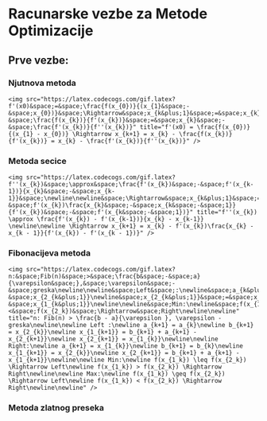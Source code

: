 # Racunarske vezbe za Metode Optimizacije

## Prve vezbe:
### Njutnova metoda
	<img src="https://latex.codecogs.com/gif.latex?f'(x0)&space;=&space;\frac{f(x_{0})}{(x_{1}&space;-&space;x_{0})}&space;\Rightarrow&space;x_{k&plus;1}&space;=&space;x_{k}&space;-&space;\frac{f(x_{k})}{f'(x_{k})}&space;=&space;x_{k}&space;-&space;\frac{f'(x_{k})}{f''(x_{k})}" title="f'(x0) = \frac{f(x_{0})}{(x_{1} - x_{0})} \Rightarrow x_{k+1} = x_{k} - \frac{f(x_{k})}{f'(x_{k})} = x_{k} - \frac{f'(x_{k})}{f''(x_{k})}" />
	
### Metoda secice
	<img src="https://latex.codecogs.com/gif.latex?f''(x_{k})&space;\approx&space;\frac{f'(x_{k})&space;-&space;f'(x_{k-1})}{x_{k}&space;-&space;x_{k-1}}&space;\newline\newline&space;\Rightarrow&space;x_{k&plus;1}&space;=&space;x_{k}&space;-&space;f'(x_{k})\frac{x_{k}&space;-&space;x_{k&space;-&space;1}}{f'(x_{k})&space;-&space;f'(x_{k&space;-&space;1})}" title="f''(x_{k}) \approx \frac{f'(x_{k}) - f'(x_{k-1})}{x_{k} - x_{k-1}} \newline\newline \Rightarrow x_{k+1} = x_{k} - f'(x_{k})\frac{x_{k} - x_{k - 1}}{f'(x_{k}) - f'(x_{k - 1})}" />
	
### Fibonacijeva metoda
	<img src="https://latex.codecogs.com/gif.latex?n:&space;Fib(n)&space;>&space;\frac{b&space;-&space;a}{\varepsilon&space;},&space;\varepsilon&space;-&space;greska\newline\newline&space;Left&space;:\newline&space;a_{k&plus;1}&space;=&space;a_{k}\newline&space;b_{k&plus;1}&space;=&space;x_{2_{k}}\newline&space;x_{1_{k&plus;1}}&space;=&space;b_{k&plus;1}&space;&plus;&space;a_{k&plus;1}&space;-&space;x_{2_{k&plus;1}}\newline&space;x_{2_{k&plus;1}}&space;=&space;x_{1_{k}}\newline\newline&space;Right:\newline&space;a_{k&plus;1}&space;=&space;x_{1_{k}}\newline&space;b_{k&plus;1}&space;=&space;b_{k}\newline&space;x_{1_{k&plus;1}}&space;=&space;x_{2_{k}}\newline&space;x_{2_{k&plus;1}}&space;=&space;b_{k&plus;1}&space;&plus;&space;a_{k&plus;1}&space;-&space;x_{1_{k&plus;1}}\newline\newline&space;Min:\newline&space;f(x_{1_k})&space;\leq&space;f(x_{2_k})&space;\Rightarrow&space;Left\newline&space;f(x_{1_k})&space;>&space;f(x_{2_k})&space;\Rightarrow&space;Right\newline\newline&space;Max:\newline&space;f(x_{1_k})&space;\geq&space;f(x_{2_k})&space;\Rightarrow&space;Left\newline&space;f(x_{1_k})&space;<&space;f(x_{2_k})&space;\Rightarrow&space;Right\newline\newline" title="n: Fib(n) > \frac{b - a}{\varepsilon }, \varepsilon - greska\newline\newline Left :\newline a_{k+1} = a_{k}\newline b_{k+1} = x_{2_{k}}\newline x_{1_{k+1}} = b_{k+1} + a_{k+1} - x_{2_{k+1}}\newline x_{2_{k+1}} = x_{1_{k}}\newline\newline Right:\newline a_{k+1} = x_{1_{k}}\newline b_{k+1} = b_{k}\newline x_{1_{k+1}} = x_{2_{k}}\newline x_{2_{k+1}} = b_{k+1} + a_{k+1} - x_{1_{k+1}}\newline\newline Min:\newline f(x_{1_k}) \leq f(x_{2_k}) \Rightarrow Left\newline f(x_{1_k}) > f(x_{2_k}) \Rightarrow Right\newline\newline Max:\newline f(x_{1_k}) \geq f(x_{2_k}) \Rightarrow Left\newline f(x_{1_k}) < f(x_{2_k}) \Rightarrow Right\newline\newline" />
	
### Metoda zlatnog preseka
